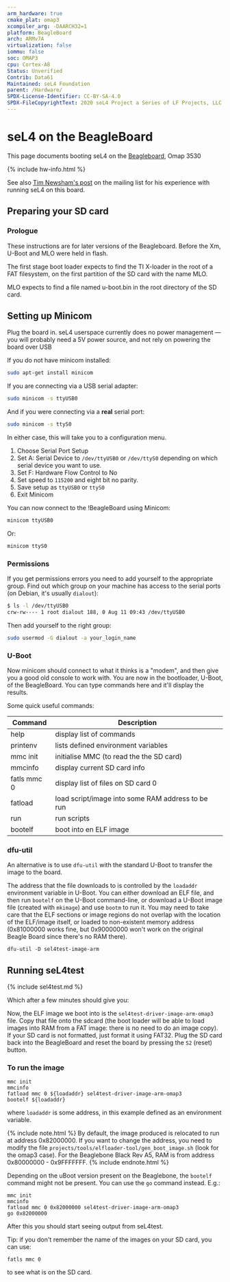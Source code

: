 ```yaml
---
arm_hardware: true
cmake_plat: omap3
xcompiler_arg: -DAARCH32=1
platform: BeagleBoard
arch: ARMv7A
virtualization: false
iommu: false
soc: OMAP3
cpu: Cortex-A8
Status: Unverified
Contrib: Data61
Maintained: seL4 Foundation
parent: /Hardware/
SPDX-License-Identifier: CC-BY-SA-4.0
SPDX-FileCopyrightText: 2020 seL4 Project a Series of LF Projects, LLC.
---
```


# seL4 on the BeagleBoard

This page documents booting seL4 on the
[Beagleboard](http://beagleboard.org/beagleboard), Omap 3530

{% include hw-info.html %}

See also [Tim Newsham's
post](https://lists.sel4.systems/hyperkitty/list/devel@sel4.systems/message/AHWTG4D3W6OYF4QPUILMBTU4COP4KH4A/)
on the mailing list for his experience with running seL4 on this board.

## Preparing your SD card

### Prologue

These instructions are for later versions of the Beagleboard. Before the Xm,
U-Boot and MLO were held in flash.

The first stage boot loader expects to find the TI X-loader in the root of a FAT
filesystem, on the first partition of the SD card with the name MLO.

MLO expects to find a file named u-boot.bin in the root directory of the SD
card.

## Setting up Minicom

Plug the board in. seL4 userspace currently does no power management — you will
probably need a 5V power source, and not rely on powering the board over USB

If you do not have minicom installed:

```bash
sudo apt-get install minicom
```

If you are connecting via a USB serial adapter:

```bash
sudo minicom -s ttyUSB0
```

And if you were connecting via a **real** serial port:

```bash
sudo minicom -s ttyS0
```

In either case, this will take you to a configuration menu.

1.  Choose Serial Port Setup
2.  Set A: Serial Device to `/dev/ttyUSB0` or `/dev/ttyS0` depending on
    which serial device you want to use.
3.  Set F: Hardware Flow Control to No
4.  Set speed to `115200` and eight bit no parity.
5.  Save setup as `ttyUSB0` or `ttyS0`
6.  Exit Minicom

You can now connect to the !BeagleBoard using Minicom:

```bash
minicom ttyUSB0
```

Or:

```bash
minicom ttyS0
```

### Permissions

If you get permissions errors you need to add yourself to the
appropriate group. Find out which group on your machine has access to
the serial ports (on Debian, it's usually `dialout`):

```bash
$ ls -l /dev/ttyUSB0
crw-rw---- 1 root dialout 188, 0 Aug 11 09:43 /dev/ttyUSB0
```

Then add yourself to the right group:

```bash
sudo usermod -G dialout -a your_login_name
```

### U-Boot

Now minicom should connect to what it thinks is a "modem", and then give you a
good old console to work with. You are now in the bootloader, U-Boot, of the
BeagleBoard. You can type commands here and it'll display the results.

Some quick useful commands:

|Command|Description|
|-|-|
|help |display list of commands |
|printenv|lists defined environment variables |
|mmc init |initialise MMC (to read the the SD card) |
|mmcinfo |display current SD card info |
|fatls mmc 0 |display list of files on SD card 0 |
|fatload |load script/image into some RAM address to be run |
|run |run scripts |
|bootelf |boot into en ELF image |


### dfu-util

An alternative is to use `dfu-util` with the standard U-Boot to transfer the
image to the board.

The address that the file downloads to is controlled by the `loadaddr`
environment variable in U-Boot. You can either download an  ELF file, and then
run `bootelf` on the U-Boot command-line, or download a U-Boot image file
(created with `mkimage`) and use `bootm` to run it. You may need to take care
that the ELF sections or image regions do not overlap with the location of the
ELF/image itself, or loaded to non-existent memory address (0x81000000 works
fine, but 0x90000000 won't work on the original Beagle Board since there's no
RAM there).

```none
dfu-util -D sel4test-image-arm
```

## Running seL4test

{% include sel4test.md %}

Which after a few minutes should give you:

Now, the ELF image we boot into is the `sel4test-driver-image-arm-omap3` file.
Copy that file onto the sdcard (the boot loader will be able to load images into
RAM from a FAT image: there is no need to do an image copy). If your SD card is
not formatted, just format it using FAT32. Plug the SD card back into the
BeagleBoard and reset the board by pressing the `S2` (reset) button.

### To run the image

```uboot
mmc init
mmcinfo
fatload mmc 0 ${loadaddr} sel4test-driver-image-arm-omap3
bootelf ${loadaddr}
```

where `loadaddr` is some address, in this example defined as an environment
variable.

{% include note.html %}
By default, the image produced is relocated to run at address 0x82000000.
If you want to change the address, you need to modify the file
`projects/tools/elfloader-tool/gen_boot_image.sh` (look for the omap3 case). For
the Beaglebone Black Rev A5, RAM is from address 0x80000000 - 0x9FFFFFFF.
{% include endnote.html %}

Depending on the uBoot version present on the Beaglebone, the `bootelf` command
might not be present. You can use the `go` command instead. E.g.:

```uboot
mmc init
mmcinfo
fatload mmc 0 0x82000000 sel4test-driver-image-arm-omap3
go 0x82000000
```

After this you should start seeing output from seL4test.

Tip: if you don't remember the name of the images on your SD card, you can use:

```uboot
fatls mmc 0
```

to see what is on the SD card.
